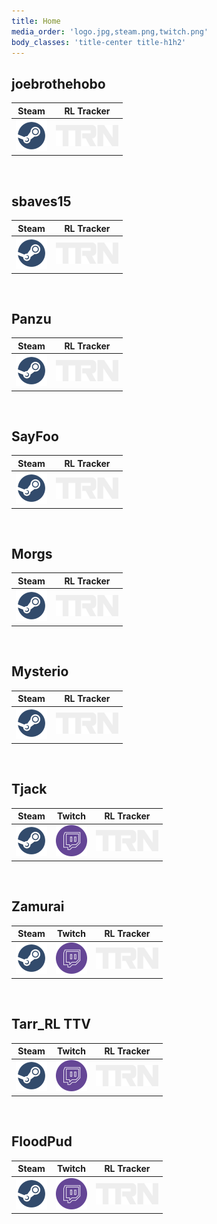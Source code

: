 ```yaml
---
title: Home
media_order: 'logo.jpg,steam.png,twitch.png'
body_classes: 'title-center title-h1h2'
---
```


## joebrothehobo
|Steam|RL Tracker|
|-|-|
|[![steam](./steam.png)](https://steamcommunity.com/id/joebrothehobo)|[![rltracker](./rltracker.png)](https://rocketleague.tracker.network/profile/steam/joebrothehobo)|

<br>

## sbaves15
|Steam|RL Tracker|
|-|-|
|[![steam](./steam.png)](https://steamcommunity.com/id/sbaves15)|[![rltracker](./rltracker.png)](https://rocketleague.tracker.network/profile/steam/sbaves15)|

<br>

## Panzu
|Steam|RL Tracker|
|-|-|
|[![steam](./steam.png)](https://steamcommunity.com/id/Panzukai)|[![rltracker](./rltracker.png)](https://rocketleague.tracker.network/profile/steam/Panzukai)|

<br>

## SayFoo
|Steam|RL Tracker|
|-|-|
|[![steam](./steam.png)](https://steamcommunity.com/id/brad104805)|[![rltracker](./rltracker.png)](https://rocketleague.tracker.network/profile/steam/brad104805)|

<br>

## Morgs
|Steam|RL Tracker|
|-|-|
|[![steam](./steam.png)](https://steamcommunity.com/id/Morgs04)|[![rltracker](./rltracker.png)](https://rocketleague.tracker.network/profile/steam/morgs04)|

<br>

## Mysterio
|Steam|RL Tracker|
|-|-|
|[![steam](./steam.png)](https://steamcommunity.com/id/therealandrewray)|[![rltracker](./rltracker.png)](https://rocketleague.tracker.network/profile/steam/therealandrewray)|

<br>

## Tjack
| Steam | Twitch|RL Tracker|
|-|-|-|
|[![steam](./steam.png)](https://steamcommunity.com/id/tjacktv)|[![twitch](./twitch.png)](https://www.twitch.tv/tjack)|[![rltracker](./rltracker.png)](https://rocketleague.tracker.network/profile/steam/tjacktv)|

<br>

## Zamurai
| Steam | Twitch|RL Tracker|
|-|-|-|
|[![steam](./steam.png)](https://steamcommunity.com/id/76561199032663170)|[![twitch](./twitch.png)](https://www.twitch.tv/zamurai_zack)|[![rltracker](./rltracker.png)](https://rocketleague.tracker.network/profile/steam/76561199032663170)|

<br>

## Tarr_RL TTV
| Steam | Twitch|RL Tracker|
|-|-|-|
|[![steam](./steam.png)](https://steamcommunity.com/id/76561198867024835)|[![twitch](./twitch.png)](https://www.twitch.tv/tarr_rl)|[![rltracker](./rltracker.png)](https://rocketleague.tracker.network/profile/steam/76561198867024835)|

<br>

## FloodPud
| Steam | Twitch|RL Tracker|
|-|-|-|
|[![steam](./steam.png)](https://steamcommunity.com/profiles/76561198157741490)|[![twitch](./twitch.png)](https://www.twitch.tv/floodpud)|[![rltracker](./rltracker.png)](https://rocketleague.tracker.network/rocket-league/profile/steam/76561198157741490/overview)|